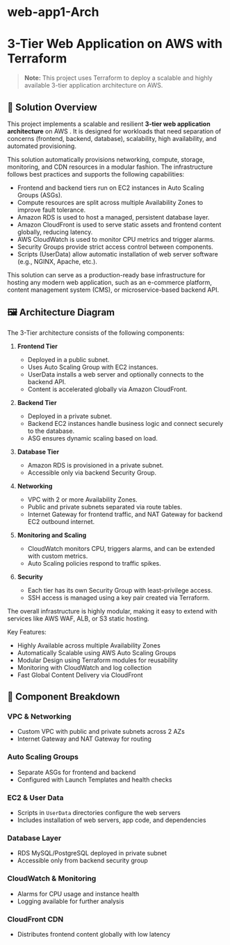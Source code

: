 # web-app1-Arch
# 3-Tier Web Application on AWS with Terraform

> **Note:** This project uses Terraform to deploy a scalable and highly available 3-tier application architecture on AWS.  
>  



## 🧩 Solution Overview

This project implements a scalable and resilient **3-tier web application architecture** on AWS . 
It is designed for workloads that need separation of concerns (frontend, backend, database), scalability, high availability, and automated provisioning.

This solution automatically provisions networking, compute, storage, monitoring, and CDN resources in a modular fashion. The infrastructure follows best practices and supports the following capabilities:

- Frontend and backend tiers run on EC2 instances in Auto Scaling Groups (ASGs).
- Compute resources are split across multiple Availability Zones to improve fault tolerance.
- Amazon RDS is used to host a managed, persistent database layer.
- Amazon CloudFront is used to serve static assets and frontend content globally, reducing latency.
- AWS CloudWatch is used to monitor CPU metrics and trigger alarms.
- Security Groups provide strict access control between components.
- Scripts (UserData) allow automatic installation of web server software (e.g., NGINX, Apache, etc.).

This solution can serve as a production-ready base infrastructure for hosting any modern web application, such as an e-commerce platform, content management system (CMS), or microservice-based backend API.

## 🖼 Architecture Diagram

The 3-Tier architecture consists of the following components:

1. **Frontend Tier**
   - Deployed in a public subnet.
   - Uses Auto Scaling Group with EC2 instances.
   - UserData installs a web server and optionally connects to the backend API.
   - Content is accelerated globally via Amazon CloudFront.

2. **Backend Tier**
   - Deployed in a private subnet.
   - Backend EC2 instances handle business logic and connect securely to the database.
   - ASG ensures dynamic scaling based on load.

3. **Database Tier**
   - Amazon RDS is provisioned in a private subnet.
   - Accessible only via backend Security Group.

4. **Networking**
   - VPC with 2 or more Availability Zones.
   - Public and private subnets separated via route tables.
   - Internet Gateway for frontend traffic, and NAT Gateway for backend EC2 outbound internet.

5. **Monitoring and Scaling**
   - CloudWatch monitors CPU, triggers alarms, and can be extended with custom metrics.
   - Auto Scaling policies respond to traffic spikes.

6. **Security**
   - Each tier has its own Security Group with least-privilege access.
   - SSH access is managed using a key pair created via Terraform.

The overall infrastructure is highly modular, making it easy to extend with services like AWS WAF, ALB, or S3 static hosting.

Key Features:
- Highly Available across multiple Availability Zones
- Automatically Scalable using AWS Auto Scaling Groups
- Modular Design using Terraform modules for reusability
- Monitoring with CloudWatch and log collection
- Fast Global Content Delivery via CloudFront


## 🧩 Component Breakdown

### VPC & Networking
- Custom VPC with public and private subnets across 2 AZs
- Internet Gateway and NAT Gateway for routing

### Auto Scaling Groups
- Separate ASGs for frontend and backend
- Configured with Launch Templates and health checks

### EC2 & User Data
- Scripts in `UserData` directories configure the web servers
- Includes installation of web servers, app code, and dependencies

### Database Layer
- RDS MySQL/PostgreSQL deployed in private subnet
- Accessible only from backend security group

### CloudWatch & Monitoring
- Alarms for CPU usage and instance health
- Logging available for further analysis

### CloudFront CDN
- Distributes frontend content globally with low latency


